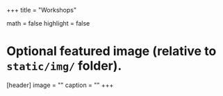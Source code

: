+++
title = "Workshops"

math = false
highlight = false

# Optional featured image (relative to `static/img/` folder).
[header]
image = ""
caption = ""
+++
